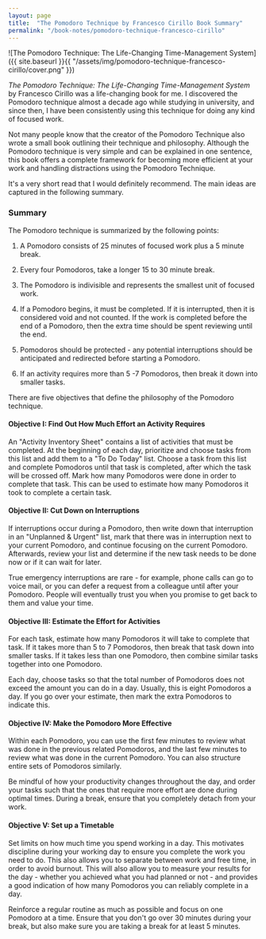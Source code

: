 ```yaml
---
layout: page
title:  "The Pomodoro Technique by Francesco Cirillo Book Summary"
permalink: "/book-notes/pomodoro-technique-francesco-cirillo"
---
```


![The Pomodoro Technique: The Life-Changing Time-Management System]({{ site.baseurl }}{{ "/assets/img/pomodoro-technique-francesco-cirillo/cover.png" }})

*The Pomodoro Technique: The Life-Changing Time-Management System* by Francesco Cirillo was a life-changing book for me. I discovered the Pomodoro technique almost a decade ago while studying in university, and since then, I have been consistently using this technique for doing any kind of focused work.

Not many people know that the creator of the Pomodoro Technique also wrote a small book outlining their technique and philosophy. Although the Pomodoro technique is very simple and can be explained in one sentence, this book offers a complete framework for becoming more efficient at your work and handling distractions using the Pomodoro Technique.

It's a very short read that I would definitely recommend. The main ideas are captured in the following summary.

### Summary

The Pomodoro technique is summarized by the following points:

1. A Pomodoro consists of 25 minutes of focused work plus a 5 minute break.

2. Every four Pomodoros, take a longer 15 to 30 minute break.

3. The Pomodoro is indivisible and represents the smallest unit of focused work.

4. If a Pomodoro begins, it must be completed. If it is interrupted, then it is considered void and not counted. If the work is completed before the end of a Pomodoro, then the extra time should be spent reviewing until the end.

5. Pomodoros should be protected - any potential interruptions should be anticipated and redirected before starting a Pomodoro.

6. If an activity requires more than 5 -7 Pomodoros, then break it down into smaller tasks.

There are five objectives that define the philosophy of the Pomodoro technique.

#### Objective I: Find Out How Much Effort an Activity Requires

An "Activity Inventory Sheet" contains a list of activities that must be completed. At the beginning of each day, prioritize and choose tasks from this list and add them to a "To Do Today" list. Choose a task from this list and complete Pomodoros until that task is completed, after which the task will be crossed off. Mark how many Pomodoros were done in order to complete that task. This can be used to estimate how many Pomodoros it took to complete a certain task.

#### Objective II: Cut Down on Interruptions

If interruptions occur during a Pomodoro, then write down that interruption in an "Unplanned & Urgent" list, mark that there was in interruption next to your current Pomodoro, and continue focusing on the current Pomodoro. Afterwards, review your list and determine if the new task needs to be done now or if it can wait for later.

True emergency interruptions are rare - for example, phone calls can go to voice mail, or you can defer a request from a colleague until after your Pomodoro. People will eventually trust you when you promise to get back to them and value your time.

#### Objective III: Estimate the Effort for Activities

For each task, estimate how many Pomodoros it will take to complete that task. If it takes more than 5 to 7 Pomodoros, then break that task down into smaller tasks. If it takes less than one Pomodoro, then combine similar tasks together into one Pomodoro.

Each day, choose tasks so that the total number of Pomodoros does not exceed the amount you can do in a day. Usually, this is eight Pomodoros a day. If you go over your estimate, then mark the extra Pomodoros to indicate this.

#### Objective IV: Make the Pomodoro More Effective

Within each Pomodoro,  you can use the first few minutes to review what was done in the previous related Pomodoros, and the last few minutes to review what was done in the current Pomodoro. You can also structure entire sets of Pomodoros similarly.

Be mindful of how your productivity changes throughout the day, and order your tasks such that the ones that require more effort are done during optimal times. During a break, ensure that you completely detach from your work.

#### Objective V: Set up a Timetable

Set limits on how much time you spend working in a day. This motivates discipline during your working day to ensure you complete the work you need to do. This also allows you to separate between work and free time, in order to avoid burnout. This will also allow you to measure your results for the day - whether you achieved what you had planned or not - and provides a good indication of how many Pomodoros you can reliably complete in a day.

Reinforce a regular routine as much as possible and focus on one Pomodoro at a time. Ensure that you don't go over 30 minutes during your break, but also make sure you are taking a break for at least 5 minutes.

